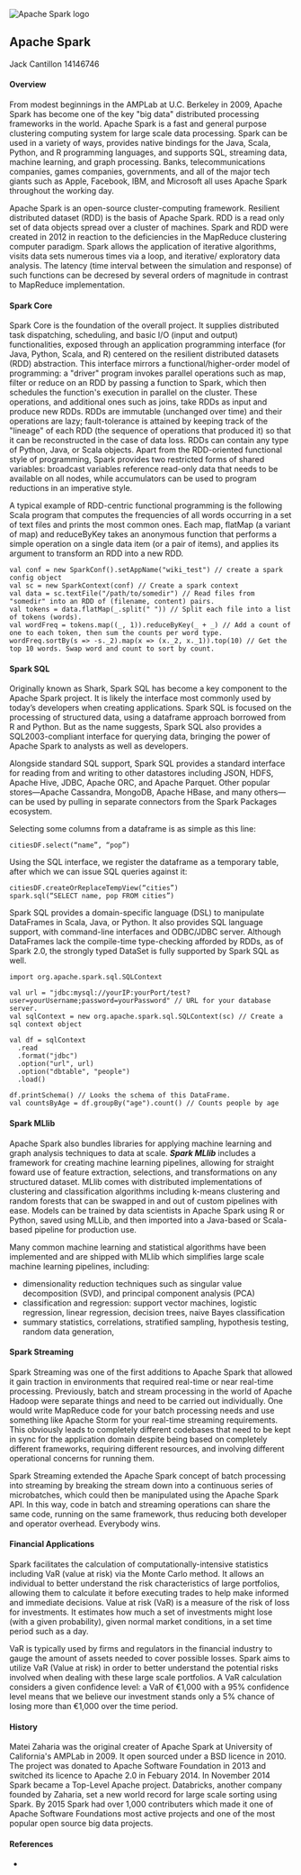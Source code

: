 ![Apache Spark logo](https://softwareengineeringdaily.com/wp-content/uploads/2016/02/Spark-bigdata_feature.jpg)

## Apache Spark
Jack Cantillon 14146746

#### Overview
From modest beginnings in the AMPLab at U.C. Berkeley in 2009, Apache Spark has become one of the key "big data" distributed processing frameworks in the world. Apache Spark is a fast and general purpose clustering computing system for large scale data processing. Spark can be used in a variety of ways, provides native bindings for the Java, Scala, Python, and R programming languages, and supports SQL, streaming data, machine learning, and graph processing. Banks, telecommunications companies, games companies, governments, and all of the major tech giants such as Apple, Facebook, IBM, and Microsoft all uses Apache Spark throughout the working day.

Apache Spark is an open-source cluster-computing framework. Resilient distributed dataset (RDD) is the basis of Apache Spark. RDD is a read only set of data objects spread over a cluster of machines. Spark and RDD were created in 2012 in reaction to the deficiencies in the MapReduce clustering computer paradigm. Spark allows the application of iterative algorithms, visits data sets numerous times via a loop, and iterative/ exploratory data analysis. The latency (time interval between the simulation and response) of such functions can be decresed by several orders of magnitude in contrast to MapReduce implementation.

#### Spark Core

Spark Core is the foundation of the overall project. It supplies distributed task dispatching, scheduling, and basic I/O (input and output) functionalities, exposed through an application programming interface (for Java, Python, Scala, and R) centered on the resilient distributed datasets (RDD) abstraction. This interface mirrors a functional/higher-order model of programming: a "driver" program invokes parallel operations such as map, filter or reduce on an RDD by passing a function to Spark, which then schedules the function's execution in parallel on the cluster. These operations, and additional ones such as joins, take RDDs as input and produce new RDDs. RDDs are immutable (unchanged over time) and their operations are lazy; fault-tolerance is attained by keeping track of the "lineage" of each RDD (the sequence of operations that produced it) so that it can be reconstructed in the case of data loss. RDDs can contain any type of Python, Java, or Scala objects. Apart from the RDD-oriented functional style of programming, Spark provides two restricted forms of shared variables: broadcast variables reference read-only data that needs to be available on all nodes, while accumulators can be used to program reductions in an imperative style.

A typical example of RDD-centric functional programming is the following Scala program that computes the frequencies of all words occurring in a set of text files and prints the most common ones. Each map, flatMap (a variant of map) and reduceByKey takes an anonymous function that performs a simple operation on a single data item (or a pair of items), and applies its argument to transform an RDD into a new RDD.

```
val conf = new SparkConf().setAppName("wiki_test") // create a spark config object
val sc = new SparkContext(conf) // Create a spark context
val data = sc.textFile("/path/to/somedir") // Read files from "somedir" into an RDD of (filename, content) pairs.
val tokens = data.flatMap(_.split(" ")) // Split each file into a list of tokens (words).
val wordFreq = tokens.map((_, 1)).reduceByKey(_ + _) // Add a count of one to each token, then sum the counts per word type.
wordFreq.sortBy(s => -s._2).map(x => (x._2, x._1)).top(10) // Get the top 10 words. Swap word and count to sort by count.
```
#### Spark SQL

Originally known as Shark, Spark SQL has become a key component to the Apache Spark project. It is likely the interface most commonly used by today’s developers when creating applications. Spark SQL is focused on the processing of structured data, using a dataframe approach borrowed from R and Python. But as the name suggests, Spark SQL also provides a SQL2003-compliant interface for querying data, bringing the power of Apache Spark to analysts as well as developers.

Alongside standard SQL support, Spark SQL provides a standard interface for reading from and writing to other datastores including JSON, HDFS, Apache Hive, JDBC, Apache ORC, and Apache Parquet. Other popular stores—Apache Cassandra, MongoDB, Apache HBase, and many others—can be used by pulling in separate connectors from the Spark Packages ecosystem.

Selecting some columns from a dataframe is as simple as this line:
```
citiesDF.select(“name”, “pop”)
```
Using the SQL interface, we register the dataframe as a temporary table, after which we can issue SQL queries against it:
```
citiesDF.createOrReplaceTempView(“cities”)
spark.sql(“SELECT name, pop FROM cities”)
```
Spark SQL provides a domain-specific language (DSL) to manipulate DataFrames in Scala, Java, or Python. It also provides SQL language support, with command-line interfaces and ODBC/JDBC server. Although DataFrames lack the compile-time type-checking afforded by RDDs, as of Spark 2.0, the strongly typed DataSet is fully supported by Spark SQL as well.

```
import org.apache.spark.sql.SQLContext

val url = "jdbc:mysql://yourIP:yourPort/test?user=yourUsername;password=yourPassword" // URL for your database server.
val sqlContext = new org.apache.spark.sql.SQLContext(sc) // Create a sql context object

val df = sqlContext
  .read
  .format("jdbc")
  .option("url", url)
  .option("dbtable", "people")
  .load()

df.printSchema() // Looks the schema of this DataFrame.
val countsByAge = df.groupBy("age").count() // Counts people by age
```
#### Spark MLlib

Apache Spark also bundles libraries for applying machine learning and graph analysis techniques to data at scale. ***Spark MLlib*** includes a framework for creating machine learning pipelines, allowing for straight foward use of feature extraction, selections, and transformations on any structured dataset. MLlib comes with distributed implementations of clustering and classification algorithms including k-means clustering and random forests that can be swapped in and out of custom pipelines with ease. Models can be trained by data scientists in Apache Spark using R or Python, saved using MLLib, and then imported into a Java-based or Scala-based pipeline for production use.

 Many common machine learning and statistical algorithms have been implemented and are shipped with MLlib which simplifies large scale machine learning pipelines, including:
 - dimensionality reduction techniques such as singular value decomposition (SVD), and principal component analysis (PCA)
 - classification and regression: support vector machines, logistic regression, linear regression, decision trees, naive Bayes classification
 - summary statistics, correlations, stratified sampling, hypothesis testing, random data generation, 
    

#### Spark Streaming


Spark Streaming was one of the first additions to Apache Spark that allowed it gain traction in environments that required real-time or near real-time processing. Previously, batch and stream processing in the world of Apache Hadoop were separate things and need to be carried out individually. One would write MapReduce code for your batch processing needs and use something like Apache Storm for your real-time streaming requirements. This obviously leads to completely different codebases that need to be kept in sync for the application domain despite being based on completely different frameworks, requiring different resources, and involving different operational concerns for running them.

Spark Streaming extended the Apache Spark concept of batch processing into streaming by breaking the stream down into a continuous series of microbatches, which could then be manipulated using the Apache Spark API. In this way, code in batch and streaming operations can share the same code, running on the same framework, thus reducing both developer and operator overhead. Everybody wins.

#### Financial Applications

Spark facilitates the calculation of computationally-intensive statistics including VaR (value at risk) via the Monte Carlo method. It allows an individual to better understand the risk characteristics of large portfolios, allowing them to calculate it before executing trades to help make informed and immediate decisions. Value at risk (VaR) is a measure of the risk of loss for investments. It estimates how much a set of investments might lose (with a given probability), given normal market conditions, in a set time period such as a day.

VaR is typically used by firms and regulators in the financial industry to gauge the amount of assets needed to cover possible losses. Spark aims to utilize VaR (Value at risk) in order to better understand the potential risks involved when dealing with these large scale portfolios. A VaR calculation considers a given confidence level: a VaR of €1,000 with a 95% confidence level means that we believe our investment stands only a 5% chance of losing more than €1,000 over the time period.

 

#### History

Matei Zaharia was the original creater of Apache Spark at University of California's AMPLab in 2009. It open sourced under a BSD licence in 2010. The project was donated to Apache Software Foundation in 2013 and switched its licence to Apache 2.0 in Febuary 2014. 
In November 2014 Spark became a Top-Level Apache project. Databricks, another company founded by Zaharia, set a new world record for large scale sorting using Spark. By 2015 Spark had over 1,000 contributers which made it one of Apache Software Foundations most active projects and one of the most popular open source big data projects. 

#### References
* 
